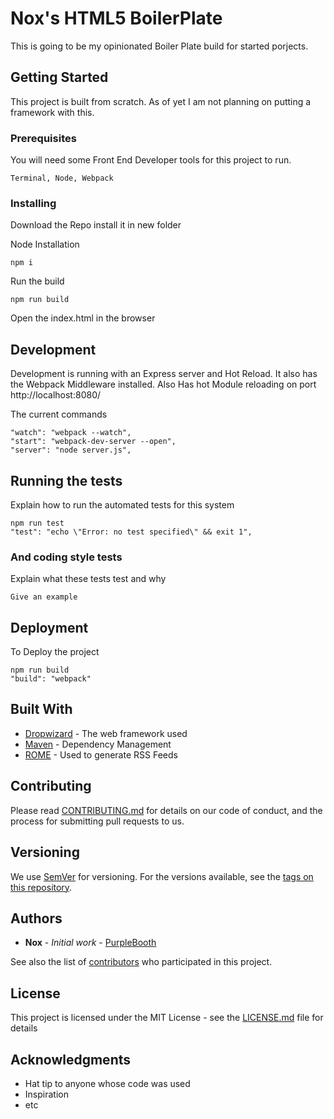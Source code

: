 # Nox's HTML5 BoilerPlate

This is going to be my opinionated Boiler Plate build for started porjects.

## Getting Started

This project is built from scratch.  As of yet I am not planning on putting a framework with this.  

### Prerequisites

You will need some Front End Developer tools for this project to run. 

```
Terminal, Node, Webpack
```

### Installing

Download the Repo install it in new folder

Node Installation

```
npm i
```

Run the build

```
npm run build
```

Open the index.html in the browser

## Development

Development is running with an Express server and Hot Reload.  It also has the Webpack Middleware installed.  Also Has hot Module reloading on port http://localhost:8080/

The current commands

```
"watch": "webpack --watch",
"start": "webpack-dev-server --open",
"server": "node server.js",
```
## Running the tests

Explain how to run the automated tests for this system

```
npm run test
"test": "echo \"Error: no test specified\" && exit 1",
```

### And coding style tests

Explain what these tests test and why

```
Give an example
```

## Deployment

To Deploy the project 

```
npm run build
"build": "webpack"
```

## Built With

* [Dropwizard](http://www.dropwizard.io/1.0.2/docs/) - The web framework used
* [Maven](https://maven.apache.org/) - Dependency Management
* [ROME](https://rometools.github.io/rome/) - Used to generate RSS Feeds

## Contributing

Please read [CONTRIBUTING.md](https://gist.github.com/PurpleBooth/b24679402957c63ec426) for details on our code of conduct, and the process for submitting pull requests to us.

## Versioning

We use [SemVer](http://semver.org/) for versioning. For the versions available, see the [tags on this repository](https://github.com/your/project/tags). 

## Authors

* **Nox** - *Initial work* - [PurpleBooth](https://github.com/PurpleBooth)

See also the list of [contributors](https://github.com/your/project/contributors) who participated in this project.

## License

This project is licensed under the MIT License - see the [LICENSE.md](LICENSE.md) file for details

## Acknowledgments

* Hat tip to anyone whose code was used
* Inspiration
* etc

